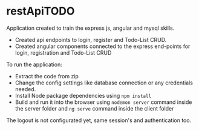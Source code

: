 # restApiTODO

Application created to train the express js, angular and mysql skills.
  - Created api endpoints to login, register and Todo-List CRUD.
  - Created angular components connected to the express end-points for login, registration and Todo-List CRUD


To run the application:

 - Extract the code from zip
 - Change the config settings like database connection or any credentials needed.
 - Install Node package dependencies using  ``npm install``
 - Build and run it into the browser using `nodemon server` command inside the server folder and `ng serve` command inside the client folder 
 
 The logout is not configurated yet, same session's and authentication too.
